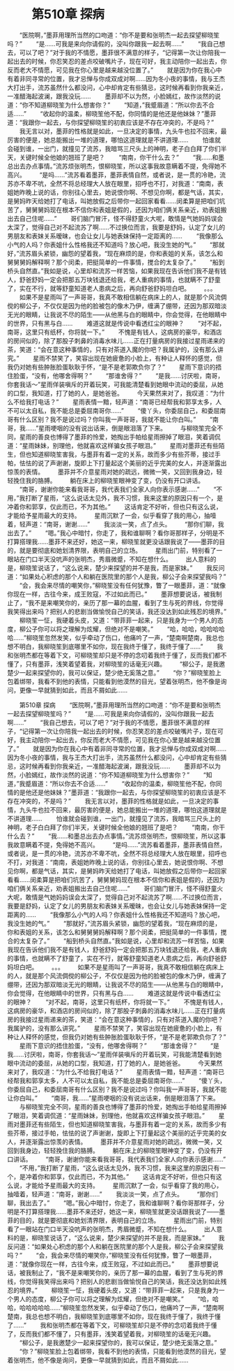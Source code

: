 # 　　第510章 探病
　　“医院啊，”墨菲用理所当然的口吻道：“你不是要和张明杰一起去探望柳晓笙吗？”
　　“是……可我是来向你请假的，没叫你跟我一起去啊……”
　　“我自己想去，可以了吧？”对于我的不情愿，墨菲很不满意的样子，“记得第一次让你陪我一起出去的时候，你忍笑忍的差点咬破嘴片子，现在可好，我主动陪你一起出去，你反而老大不情愿，可见我在你心里是越来越没位置了。”
　　就是因为你在我心中有着非同寻常的位置，我才忌惮与你成双成对啊……因为冬小夜的事情，我与王杰大打出手，流苏虽然什么都没问，心中却肯定有些猜忌，这时候再看到你我亲近，一准醋海起波澜，跟我没玩……
　　墨菲却不以为然，小脸嫣红，故作淡然的说道：“你不知道柳晓笙为什么想害你？”
　　“知道，”我蹙眉道：“所以你去不合适……”
　　“收起你的温柔，柳晓笙他不配，你同情的是他还是他妹妹？”墨菲道：“我跟你一起去，与你探望柳晓笙的初衷应该是不存在冲突的，不是吗？”
　　我无言以对，墨菲的性格就是如此，一旦决定的事情，九头牛也拉不回来，最厉害的便是，她总能搬出一堆的道理，哪怕这道理就是不讲道理……
　　怕谁就会碰到谁，一出门，就撞见了流苏，我暗骂三尺头上的神明，老子白白拜了你们半天，关键时候全他娘的翘班了是吧？
　　“南南，你干什么去？”
　　“我……和墨总出去办点事情。”流苏烦张明杰，恨柳晓笙，所以这事我故意瞒着不提，免得她不高兴。
　　“是吗……”流苏看着墨菲，墨菲表情自然，或者说，是一贯的冷艳，流苏亦不卑不吭，全然不将总经理大人放在眼里，招呼也不打，对我道：“南南，表姐她昨晚上说的话，你别往心里去，她说恨你啊、不想见你啊，都是气话，其实，是舅妈昨天给她打了电话，叫她放假之后带你一起回家看看……闵柔算是把咱们坑苦了，舅舅舅妈现在根本不信你和表姐是假的，还因为咱们俩关系亲近，劝表姐搬出去自己住呢……”
　　哥们脑门冒汗，怪不得舒童火大呢，敢情是气她妈妈误会太深了，觉得自己对不起流苏了啊……不过换位而言，我要是舒妈，认定了女儿的男朋友和表妹关系暧昧，也会让女儿与她表妹保持一定距离的……
　　“我像那么小气的人吗？你表姐什么性格我还不知道吗？放心吧，我没生她的气。”
　　“那就好，”流苏眉头紧锁，幽怨的望着我，“现在麻烦的是，你和表姐的关系，该怎么和舅舅舅妈解释啊？那个闵柔，把挺简单的一件事情，搅合的太复杂了。”
　　“船到桥头自然直。”我如是说，心里却和流苏一样苦恼，如果我现在告诉他们我不是有钱人，舒爸舒妈一定会把那五万块钱退还给我，老人重病的事情，也就瞒不了舒童了，实在不行，就等舒童知道老人患病之后，再向舒爸舒妈坦白吧。
　　。。。
　　如果不是星雨叫了一声哥哥，我真不敢相信躺在病床上的人，就是那个风流倜傥的柳公子，不仅仅是因为他的脸被包的像木乃伊，缠满了绷带，还因为那双暗淡无光的眼睛，让我说不尽的陌生——从他黑与白的眼睛中，你会觉得，在他眼睛中的世界，只有黑与白……
　　难道这就是传说中看透红尘的眼神？
　　“对不起，南哥，这里只有纸杯，你将就一下。”
　　不愧是有钱人，这病房的豪华，和酒店的房间似的，除了那股子刺鼻的消毒水味儿……正在打量病房的我接过星雨递来的茶，笑道：“会在意这种事情的，只有对茶道入魔的你吧？我属驴的，没有那么讲究。”
　　星雨不禁笑了，笑容出现在她疲惫的小脸上，有种让人释怀的感觉，但我仍对她有些肿胀脸蛋耿耿于怀，“是不是老郭欺负你了？”
　　星雨下意识的捂住脸蛋，“没有，他哪舍得啊？”
　　“那谁舍得？”
　　“是我……讨厌啦，南哥，你套我话～”星雨佯装嗔斥的开着玩笑，可我能清楚看到她眼中流动的委屈，从她的口型，我知道，打了她的人，是她爸爸。
　　今天果然来对了，我叹道：“为什么不给我打电话？”
　　星雨表情一黯，轻声道：“南哥已经帮我和郭享太多，人不可以太自私，我不能总是委屈南哥你……”
　　“傻丫头，你委屈自己，和委屈南哥有什么区别？我不是说过吗？你叫我一声哥哥，我就不能让你白叫。”
　　“南哥，我……”星雨哽咽的没有说出话来，倒是眼泪落了下来。
　　与柳晓笙完全不同，星雨的善良也博得了墨菲的怜爱，她掏出手帕给星雨擦掉了眼泪，笑着调侃道：“星雨妹妹，别理他，他就喜欢这样骗女孩子眼泪。”
　　星雨对墨菲还有些陌生，但也知道柳晓笙害我，与墨菲有着一定的关系，故而多少有些芥蒂，接过手帕，怯怯的说了声谢谢，旋即上下打量起这个美丽的近乎完美的女人，并逐渐露出惊羡的表情。
　　墨菲并不介意星雨对她的疏远，微微一笑，又回到我身边，轻轻挽住我的胳膊。
　　躺在床上的柳晓笙眼神变了变，仍没有开口讲话。
　　“南哥，谢谢你能来看我哥哥，我代表我们全家人向你表示感谢……”
　　“不用，”我打断了星雨，“这么说话太见外，我不习惯，我来这里的原因只有一个，是冲着你和郭享，仅此而已，不为其他。”
　　这话肯定不好听，但也只有这么说，才能给予星雨最大的支持。
　　星雨沉默了一会，似乎看穿了我的用心，抽噎着，轻声道：“南哥，谢谢……”
　　我淡淡一笑，点了点头。
　　“那你们聊，我出去了。”
　　“嗯。”我心中暗忖，你走了，我和谁聊啊？看你哥那样子，分明是不打算搭理我……墨菲不来还好，她这一来，柳晓笙就更没话跟我说了——墨菲的目的，就是要彻底和她划清界限，表明自己的立场。
　　星雨出门前，特别看了一眼站在门口半天没吭声的张明杰，秀眉微蹙，不知在想什么。
　　出人意料的是，柳晓笙说话了，“这么说来，楚少来探望的并不是我，而是家妹。”
　　我反问道：“如果处心积虑的那个人和躺在医院里的那个人是我，柳公子会来探望我吗？”
　　“会，我会来尽情的嘲笑你，”柳晓笙没有任何犹豫，瞥了一眼墨菲，道：“就像你现在一样，古往今来，成王败寇，不过如此而已。”
　　墨菲想要说话，被我制止了，“我不是来嘲笑你的，亲历了那一幕的血腥，看到了生与死的界线，你觉得我笑得出来吗？把别人的悲剧当做愉悦自己的笑话，我还没达到如此残忍的境界。”
　　柳晓笙一怔，我硬着头皮，又道：“带菲菲一起来，只是我身为一个男人的态度，柳公子你可以将之理解为炫耀，但绝对不是嘲笑。”
　　“哈，哈哈，哈哈哈哈哈……”柳晓笙忽然发笑，似乎牵动了伤口，他痛吟了一声，“楚南啊楚南，我总也想不明白，我柳晓笙到底哪里不如你，现在我终于懂了，我终于懂了……”
　　我和张明杰都在等着下文，可柳晓笙却只是不停的念叨着我终于懂了，反而我们都不懂了，只有墨菲，浅笑着望着我，对柳晓笙的话毫无兴趣。
　　“柳公子，是我邀楚少一起来探望你的，我可以保证，楚少绝无奚落之意。”
　　“你？”柳晓笙脸上包着绑带，我看不到他的表情，只能看到他漠然的目光，望着张明杰，他不像是询问，更像一早就猜到如此，而且不屑如此……

　　第510章 探病
　　“医院啊，”墨菲用理所当然的口吻道：“你不是要和张明杰一起去探望柳晓笙吗？”
　　“是……可我是来向你请假的，没叫你跟我一起去啊……”
　　“我自己想去，可以了吧？”对于我的不情愿，墨菲很不满意的样子，“记得第一次让你陪我一起出去的时候，你忍笑忍的差点咬破嘴片子，现在可好，我主动陪你一起出去，你反而老大不情愿，可见我在你心里是越来越没位置了。”
　　就是因为你在我心中有着非同寻常的位置，我才忌惮与你成双成对啊……因为冬小夜的事情，我与王杰大打出手，流苏虽然什么都没问，心中却肯定有些猜忌，这时候再看到你我亲近，一准醋海起波澜，跟我没玩……
　　墨菲却不以为然，小脸嫣红，故作淡然的说道：“你不知道柳晓笙为什么想害你？”
　　“知道，”我蹙眉道：“所以你去不合适……”
　　“收起你的温柔，柳晓笙他不配，你同情的是他还是他妹妹？”墨菲道：“我跟你一起去，与你探望柳晓笙的初衷应该是不存在冲突的，不是吗？”
　　我无言以对，墨菲的性格就是如此，一旦决定的事情，九头牛也拉不回来，最厉害的便是，她总能搬出一堆的道理，哪怕这道理就是不讲道理……
　　怕谁就会碰到谁，一出门，就撞见了流苏，我暗骂三尺头上的神明，老子白白拜了你们半天，关键时候全他娘的翘班了是吧？
　　“南南，你干什么去？”
　　“我……和墨总出去办点事情。”流苏烦张明杰，恨柳晓笙，所以这事我故意瞒着不提，免得她不高兴。
　　“是吗……”流苏看着墨菲，墨菲表情自然，或者说，是一贯的冷艳，流苏亦不卑不吭，全然不将总经理大人放在眼里，招呼也不打，对我道：“南南，表姐她昨晚上说的话，你别往心里去，她说恨你啊、不想见你啊，都是气话，其实，是舅妈昨天给她打了电话，叫她放假之后带你一起回家看看……闵柔算是把咱们坑苦了，舅舅舅妈现在根本不信你和表姐是假的，还因为咱们俩关系亲近，劝表姐搬出去自己住呢……”
　　哥们脑门冒汗，怪不得舒童火大呢，敢情是气她妈妈误会太深了，觉得自己对不起流苏了啊……不过换位而言，我要是舒妈，认定了女儿的男朋友和表妹关系暧昧，也会让女儿与她表妹保持一定距离的……
　　“我像那么小气的人吗？你表姐什么性格我还不知道吗？放心吧，我没生她的气。”
　　“那就好，”流苏眉头紧锁，幽怨的望着我，“现在麻烦的是，你和表姐的关系，该怎么和舅舅舅妈解释啊？那个闵柔，把挺简单的一件事情，搅合的太复杂了。”
　　“船到桥头自然直。”我如是说，心里却和流苏一样苦恼，如果我现在告诉他们我不是有钱人，舒爸舒妈一定会把那五万块钱退还给我，老人重病的事情，也就瞒不了舒童了，实在不行，就等舒童知道老人患病之后，再向舒爸舒妈坦白吧。
　　。。。
　　如果不是星雨叫了一声哥哥，我真不敢相信躺在病床上的人，就是那个风流倜傥的柳公子，不仅仅是因为他的脸被包的像木乃伊，缠满了绷带，还因为那双暗淡无光的眼睛，让我说不尽的陌生——从他黑与白的眼睛中，你会觉得，在他眼睛中的世界，只有黑与白……
　　难道这就是传说中看透红尘的眼神？
　　“对不起，南哥，这里只有纸杯，你将就一下。”
　　不愧是有钱人，这病房的豪华，和酒店的房间似的，除了那股子刺鼻的消毒水味儿……正在打量病房的我接过星雨递来的茶，笑道：“会在意这种事情的，只有对茶道入魔的你吧？我属驴的，没有那么讲究。”
　　星雨不禁笑了，笑容出现在她疲惫的小脸上，有种让人释怀的感觉，但我仍对她有些肿胀脸蛋耿耿于怀，“是不是老郭欺负你了？”
　　星雨下意识的捂住脸蛋，“没有，他哪舍得啊？”
　　“那谁舍得？”
　　“是我……讨厌啦，南哥，你套我话～”星雨佯装嗔斥的开着玩笑，可我能清楚看到她眼中流动的委屈，从她的口型，我知道，打了她的人，是她爸爸。
　　今天果然来对了，我叹道：“为什么不给我打电话？”
　　星雨表情一黯，轻声道：“南哥已经帮我和郭享太多，人不可以太自私，我不能总是委屈南哥你……”
　　“傻丫头，你委屈自己，和委屈南哥有什么区别？我不是说过吗？你叫我一声哥哥，我就不能让你白叫。”
　　“南哥，我……”星雨哽咽的没有说出话来，倒是眼泪落了下来。
　　与柳晓笙完全不同，星雨的善良也博得了墨菲的怜爱，她掏出手帕给星雨擦掉了眼泪，笑着调侃道：“星雨妹妹，别理他，他就喜欢这样骗女孩子眼泪。”
　　星雨对墨菲还有些陌生，但也知道柳晓笙害我，与墨菲有着一定的关系，故而多少有些芥蒂，接过手帕，怯怯的说了声谢谢，旋即上下打量起这个美丽的近乎完美的女人，并逐渐露出惊羡的表情。
　　墨菲并不介意星雨对她的疏远，微微一笑，又回到我身边，轻轻挽住我的胳膊。
　　躺在床上的柳晓笙眼神变了变，仍没有开口讲话。
　　“南哥，谢谢你能来看我哥哥，我代表我们全家人向你表示感谢……”
　　“不用，”我打断了星雨，“这么说话太见外，我不习惯，我来这里的原因只有一个，是冲着你和郭享，仅此而已，不为其他。”
　　这话肯定不好听，但也只有这么说，才能给予星雨最大的支持。
　　星雨沉默了一会，似乎看穿了我的用心，抽噎着，轻声道：“南哥，谢谢……”
　　我淡淡一笑，点了点头。
　　“那你们聊，我出去了。”
　　“嗯。”我心中暗忖，你走了，我和谁聊啊？看你哥那样子，分明是不打算搭理我……墨菲不来还好，她这一来，柳晓笙就更没话跟我说了——墨菲的目的，就是要彻底和她划清界限，表明自己的立场。
　　星雨出门前，特别看了一眼站在门口半天没吭声的张明杰，秀眉微蹙，不知在想什么。
　　出人意料的是，柳晓笙说话了，“这么说来，楚少来探望的并不是我，而是家妹。”
　　我反问道：“如果处心积虑的那个人和躺在医院里的那个人是我，柳公子会来探望我吗？”
　　“会，我会来尽情的嘲笑你，”柳晓笙没有任何犹豫，瞥了一眼墨菲，道：“就像你现在一样，古往今来，成王败寇，不过如此而已。”
　　墨菲想要说话，被我制止了，“我不是来嘲笑你的，亲历了那一幕的血腥，看到了生与死的界线，你觉得我笑得出来吗？把别人的悲剧当做愉悦自己的笑话，我还没达到如此残忍的境界。”
　　柳晓笙一怔，我硬着头皮，又道：“带菲菲一起来，只是我身为一个男人的态度，柳公子你可以将之理解为炫耀，但绝对不是嘲笑。”
　　“哈，哈哈，哈哈哈哈哈……”柳晓笙忽然发笑，似乎牵动了伤口，他痛吟了一声，“楚南啊楚南，我总也想不明白，我柳晓笙到底哪里不如你，现在我终于懂了，我终于懂了……”
　　我和张明杰都在等着下文，可柳晓笙却只是不停的念叨着我终于懂了，反而我们都不懂了，只有墨菲，浅笑着望着我，对柳晓笙的话毫无兴趣。
　　“柳公子，是我邀楚少一起来探望你的，我可以保证，楚少绝无奚落之意。”
　　“你？”柳晓笙脸上包着绑带，我看不到他的表情，只能看到他漠然的目光，望着张明杰，他不像是询问，更像一早就猜到如此，而且不屑如此……
